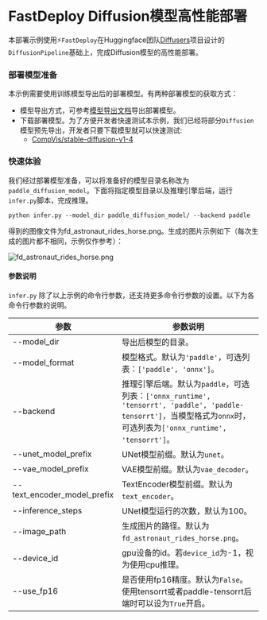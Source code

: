 # FastDeploy Diffusion模型高性能部署

本部署示例使用⚡️`FastDeploy`在Huggingface团队[Diffusers](https://github.com/huggingface/diffusers)项目设计的`DiffusionPipeline`基础上，完成Diffusion模型的高性能部署。

### 部署模型准备

本示例需要使用训练模型导出后的部署模型。有两种部署模型的获取方式：

- 模型导出方式，可参考[模型导出文档](./export.md)导出部署模型。
- 下载部署模型。为了方便开发者快速测试本示例，我们已经将部分`Diffusion`模型预先导出，开发者只要下载模型就可以快速测试:
    - [CompVis/stable-diffusion-v1-4](https://bj.bcebos.com/fastdeploy/models/stable-diffusion/CompVis/stable-diffusion-v1-4.tgz)


### 快速体验

我们经过部署模型准备，可以将准备好的模型目录名称改为`paddle_diffusion_model`。下面将指定模型目录以及推理引擎后端，运行`infer.py`脚本，完成推理。

```
python infer.py --model_dir paddle_diffusion_model/ --backend paddle
```

得到的图像文件为fd_astronaut_rides_horse.png。生成的图片示例如下（每次生成的图片都不相同，示例仅作参考）：

![fd_astronaut_rides_horse.png](https://user-images.githubusercontent.com/10826371/200261112-68e53389-e0a0-42d1-8c3a-f35faa6627d7.png)

#### 参数说明

`infer.py` 除了以上示例的命令行参数，还支持更多命令行参数的设置。以下为各命令行参数的说明。

| 参数 |参数说明 |
|----------|--------------|
| --model_dir | 导出后模型的目录。 |
| --model_format | 模型格式。默认为`'paddle'`，可选列表：`['paddle', 'onnx']`。 |
| --backend | 推理引擎后端。默认为`paddle`，可选列表：`['onnx_runtime', 'tensorrt', 'paddle', 'paddle-tensorrt']`，当模型格式为`onnx`时，可选列表为`['onnx_runtime', 'tensorrt']`。 |
| --unet_model_prefix | UNet模型前缀。默认为`unet`。 |
| --vae_model_prefix | VAE模型前缀。默认为`vae_decoder`。 |
| --text_encoder_model_prefix | TextEncoder模型前缀。默认为`text_encoder`。 |
| --inference_steps | UNet模型运行的次数，默认为100。 |
| --image_path | 生成图片的路径。默认为`fd_astronaut_rides_horse.png`。  |
| --device_id | gpu设备的id。若`device_id`为-1，视为使用cpu推理。 |
| --use_fp16 | 是否使用fp16精度。默认为`False`。使用tensorrt或者paddle-tensorrt后端时可以设为`True`开启。 |
